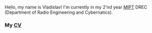 Hello, my name is Vladislav! I'm currently in my 2'nd year [MIPT](https://en.wikipedia.org/wiki/Moscow_Institute_of_Physics_and_Technology) DREC (Department of Radio Engineering and Cybernatics).

### My [CV](CV.pdf)
